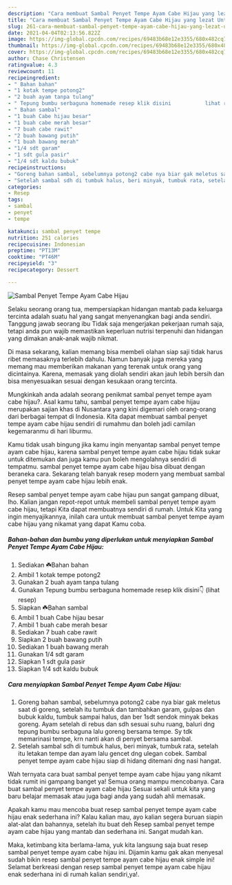 ```yaml
---
description: "Cara membuat Sambal Penyet Tempe Ayam Cabe Hijau yang lezat Untuk Jualan"
title: "Cara membuat Sambal Penyet Tempe Ayam Cabe Hijau yang lezat Untuk Jualan"
slug: 261-cara-membuat-sambal-penyet-tempe-ayam-cabe-hijau-yang-lezat-untuk-jualan
date: 2021-04-04T02:13:56.822Z
image: https://img-global.cpcdn.com/recipes/69483b68e12e3355/680x482cq70/sambal-penyet-tempe-ayam-cabe-hijau-foto-resep-utama.jpg
thumbnail: https://img-global.cpcdn.com/recipes/69483b68e12e3355/680x482cq70/sambal-penyet-tempe-ayam-cabe-hijau-foto-resep-utama.jpg
cover: https://img-global.cpcdn.com/recipes/69483b68e12e3355/680x482cq70/sambal-penyet-tempe-ayam-cabe-hijau-foto-resep-utama.jpg
author: Chase Christensen
ratingvalue: 4.3
reviewcount: 11
recipeingredient:
- " Bahan bahan"
- "1 kotak tempe potong2"
- "2 buah ayam tanpa tulang"
- " Tepung bumbu serbaguna homemade resep klik disini           lihat resep"
- " Bahan sambal"
- "1 buah Cabe hijau besar"
- "1 buah cabe merah besar"
- "7 buah cabe rawit"
- "2 buah bawang putih"
- "1 buah bawang merah"
- "1/4 sdt garam"
- "1 sdt gula pasir"
- "1/4 sdt kaldu bubuk"
recipeinstructions:
- "Goreng bahan sambal, sebelumnya potong2 cabe nya biar gak meletus saat di goreng, setelah itu tumbuk dan tambahkan garam, gulpas dan bubuk kaldu, tumbuk sampai halus, dan ber 1sdt sendok minyak bekas goreng. Ayam setelah di rebus dan sdh sesuai suhu ruang, baluri dng tepung bumbu serbaguna lalu goreng bersama tempe. Sy tdk memarinasi tempe, krn nanti akan di penyet bersama sambal."
- "Setelah sambal sdh di tumbuk halus, beri minyak, tumbuk rata, setelah itu letakan tempe dan ayam lalu gencet dng ulegan cobek. Sambal penyet tempe ayam cabe hijau siap di hidang ditemani dng nasi hangat."
categories:
- Resep
tags:
- sambal
- penyet
- tempe

katakunci: sambal penyet tempe 
nutrition: 251 calories
recipecuisine: Indonesian
preptime: "PT13M"
cooktime: "PT46M"
recipeyield: "3"
recipecategory: Dessert

---
```



![Sambal Penyet Tempe Ayam Cabe Hijau](https://img-global.cpcdn.com/recipes/69483b68e12e3355/680x482cq70/sambal-penyet-tempe-ayam-cabe-hijau-foto-resep-utama.jpg)

Selaku seorang orang tua, mempersiapkan hidangan mantab pada keluarga tercinta adalah suatu hal yang sangat menyenangkan bagi anda sendiri. Tanggung jawab seorang ibu Tidak saja mengerjakan pekerjaan rumah saja, tetapi anda pun wajib memastikan keperluan nutrisi terpenuhi dan hidangan yang dimakan anak-anak wajib nikmat.

Di masa  sekarang, kalian memang bisa membeli olahan siap saji tidak harus ribet memasaknya terlebih dahulu. Namun banyak juga mereka yang memang mau memberikan makanan yang terenak untuk orang yang dicintainya. Karena, memasak yang diolah sendiri akan jauh lebih bersih dan bisa menyesuaikan sesuai dengan kesukaan orang tercinta. 



Mungkinkah anda adalah seorang penikmat sambal penyet tempe ayam cabe hijau?. Asal kamu tahu, sambal penyet tempe ayam cabe hijau merupakan sajian khas di Nusantara yang kini digemari oleh orang-orang dari berbagai tempat di Indonesia. Kita dapat membuat sambal penyet tempe ayam cabe hijau sendiri di rumahmu dan boleh jadi camilan kegemaranmu di hari liburmu.

Kamu tidak usah bingung jika kamu ingin menyantap sambal penyet tempe ayam cabe hijau, karena sambal penyet tempe ayam cabe hijau tidak sukar untuk ditemukan dan juga kamu pun boleh mengolahnya sendiri di tempatmu. sambal penyet tempe ayam cabe hijau bisa dibuat dengan beraneka cara. Sekarang telah banyak resep modern yang membuat sambal penyet tempe ayam cabe hijau lebih enak.

Resep sambal penyet tempe ayam cabe hijau pun sangat gampang dibuat, lho. Kalian jangan repot-repot untuk membeli sambal penyet tempe ayam cabe hijau, tetapi Kita dapat membuatnya sendiri di rumah. Untuk Kita yang ingin menyajikannya, inilah cara untuk membuat sambal penyet tempe ayam cabe hijau yang nikamat yang dapat Kamu coba.

<!--inarticleads1-->

##### Bahan-bahan dan bumbu yang diperlukan untuk menyiapkan Sambal Penyet Tempe Ayam Cabe Hijau:

1. Sediakan  ☘️Bahan bahan
1. Ambil 1 kotak tempe potong2
1. Gunakan 2 buah ayam tanpa tulang
1. Gunakan  Tepung bumbu serbaguna homemade resep klik disini👇           (lihat resep)
1. Siapkan  ☘️Bahan sambal
1. Ambil 1 buah Cabe hijau besar
1. Ambil 1 buah cabe merah besar
1. Sediakan 7 buah cabe rawit
1. Siapkan 2 buah bawang putih
1. Sediakan 1 buah bawang merah
1. Gunakan 1/4 sdt garam
1. Siapkan 1 sdt gula pasir
1. Siapkan 1/4 sdt kaldu bubuk




<!--inarticleads2-->

##### Cara menyiapkan Sambal Penyet Tempe Ayam Cabe Hijau:

1. Goreng bahan sambal, sebelumnya potong2 cabe nya biar gak meletus saat di goreng, setelah itu tumbuk dan tambahkan garam, gulpas dan bubuk kaldu, tumbuk sampai halus, dan ber 1sdt sendok minyak bekas goreng. Ayam setelah di rebus dan sdh sesuai suhu ruang, baluri dng tepung bumbu serbaguna lalu goreng bersama tempe. Sy tdk memarinasi tempe, krn nanti akan di penyet bersama sambal.
1. Setelah sambal sdh di tumbuk halus, beri minyak, tumbuk rata, setelah itu letakan tempe dan ayam lalu gencet dng ulegan cobek. Sambal penyet tempe ayam cabe hijau siap di hidang ditemani dng nasi hangat.




Wah ternyata cara buat sambal penyet tempe ayam cabe hijau yang nikamt tidak rumit ini gampang banget ya! Semua orang mampu mencobanya. Cara buat sambal penyet tempe ayam cabe hijau Sesuai sekali untuk kita yang baru belajar memasak atau juga bagi anda yang sudah ahli memasak.

Apakah kamu mau mencoba buat resep sambal penyet tempe ayam cabe hijau enak sederhana ini? Kalau kalian mau, ayo kalian segera buruan siapin alat-alat dan bahannya, setelah itu buat deh Resep sambal penyet tempe ayam cabe hijau yang mantab dan sederhana ini. Sangat mudah kan. 

Maka, ketimbang kita berlama-lama, yuk kita langsung saja buat resep sambal penyet tempe ayam cabe hijau ini. Dijamin kamu gak akan menyesal sudah bikin resep sambal penyet tempe ayam cabe hijau enak simple ini! Selamat berkreasi dengan resep sambal penyet tempe ayam cabe hijau enak sederhana ini di rumah kalian sendiri,ya!.

